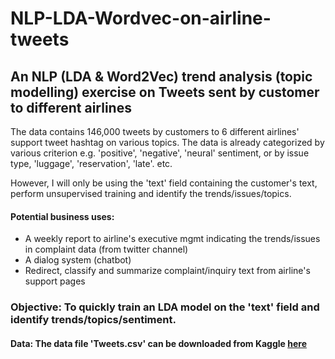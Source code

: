 # NLP-LDA-Wordvec-on-airline-tweets
## An NLP (LDA & Word2Vec) trend analysis (topic modelling) exercise on Tweets sent by customer to different airlines

The data contains 146,000 tweets by customers to 6 different airlines' support tweet hashtag on various topics. The data is already categorized by various criterion e.g. 'positive', 'negative', 'neural' sentiment, or by issue type, 'luggage', 'reservation', 'late'. etc.

However, I will only be using the 'text' field containing the customer's text, perform unsupervised training and identify the trends/issues/topics.

#### Potential business uses:
- A weekly report to airline's executive mgmt indicating the trends/issues in complaint data (from twitter channel)
- A dialog system (chatbot)
- Redirect, classify and summarize complaint/inquiry text from airline's support pages

### Objective: To quickly train an LDA model on the 'text' field and identify trends/topics/sentiment.

#### Data: The data file 'Tweets.csv' can be downloaded from Kaggle [here]( https://www.kaggle.com/crowdflower/twitter-airline-sentiment#Tweets.csv)
